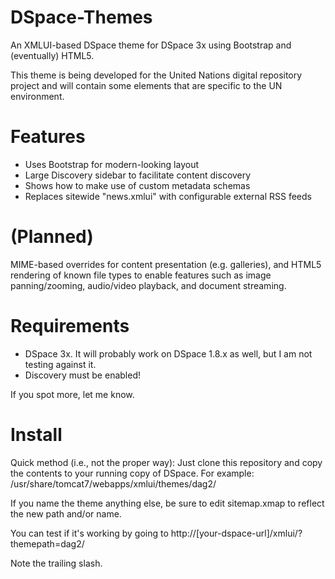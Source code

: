 DSpace-Themes
=============

An XMLUI-based DSpace theme for DSpace 3x using Bootstrap and (eventually) HTML5.  

This theme is being developed for the United Nations digital repository project and will contain some elements 
that are specific to the UN environment.  


Features
=============

* Uses Bootstrap for modern-looking layout
* Large Discovery sidebar to facilitate content discovery
* Shows how to make use of custom metadata schemas
* Replaces sitewide "news.xmlui" with configurable external RSS feeds


(Planned)
=============

MIME-based overrides for content presentation (e.g. galleries), and HTML5 rendering of known file types to enable 
features such as image panning/zooming, audio/video playback, and document streaming.


Requirements
=============

* DSpace 3x.  It will probably work on DSpace 1.8.x as well, but I am not testing against it.
* Discovery must be enabled!

If you spot more, let me know.


Install
=============
Quick method (i.e., not the proper way): Just clone this repository and copy the contents to your running copy of 
DSpace.  For example: /usr/share/tomcat7/webapps/xmlui/themes/dag2/

If you name the theme anything else, be sure to edit sitemap.xmap to reflect the new path and/or name.

You can test if it's working by going to http://[your-dspace-url]/xmlui/?themepath=dag2/

Note the trailing slash.
